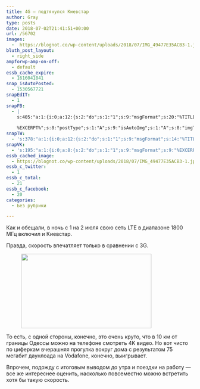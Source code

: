 ```yaml
---
title: 4G — подтянулся Киевстар
author: Gray
type: posts
date: 2018-07-02T21:41:51+00:00
url: /56702
images:
  -  https://blognot.co/wp-content/uploads/2018/07/IMG_49477E35ACB3-1.jpeg
bluth_post_layout:
  - right_side
ampforwp-amp-on-off:
  - default
essb_cache_expire:
  - 1616041841
snap_isAutoPosted:
  - 1530567721
snapEdIT:
  - 1
snapFB:
  - |
    s:405:"a:1:{i:0;a:12:{s:2:"do";s:1:"1";s:9:"msgFormat";s:20:"%TITLE%
    
    %EXCERPT%";s:8:"postType";s:1:"A";s:9:"isAutoImg";s:1:"A";s:8:"imgToUse";s:0:"";s:9:"isAutoURL";s:1:"A";s:8:"urlToUse";s:0:"";s:4:"doFB";i:0;s:8:"isPosted";s:1:"1";s:4:"pgID";s:32:"133222213376133_1983321111699558";s:7:"postURL";s:62:"http://www.facebook.com/133222213376133/posts/1983321111699558";s:5:"pDate";s:19:"2018-07-02 21:42:00";}}";
snapTW:
  - 's:378:"a:1:{i:0;a:12:{s:2:"do";s:1:"1";s:9:"msgFormat";s:14:"%TITLE%  %URL%";s:8:"attchImg";s:1:"1";s:9:"isAutoImg";s:1:"A";s:8:"imgToUse";s:0:"";s:9:"isAutoURL";s:1:"A";s:8:"urlToUse";s:0:"";s:4:"doTW";i:0;s:8:"isPosted";s:1:"1";s:4:"pgID";s:19:"1013900627183796224";s:7:"postURL";s:54:"https://twitter.com/gray_ru/status/1013900627183796224";s:5:"pDate";s:19:"2018-07-02 21:42:01";}}";'
snapVK:
  - 's:195:"a:1:{i:0;a:8:{s:2:"do";s:1:"1";s:9:"msgFormat";s:9:"%EXCERPT%";s:8:"postType";s:1:"I";s:9:"isAutoImg";s:1:"A";s:8:"imgToUse";s:0:"";s:9:"isAutoURL";s:1:"A";s:8:"urlToUse";s:0:"";s:4:"doVK";i:0;}}";'
essb_cached_image:
  - https://blognot.co/wp-content/uploads/2018/07/IMG_49477E35ACB3-1.jpeg
essb_c_twitter:
  - 1
essb_c_total:
  - 21
essb_c_facebook:
  - 20
categories:
  - Без рубрики

---
```








Как и обещали, в ночь с 1 на 2 июля свою сеть LTE в диапазоне 1800 МГц включил и Киевстар.

Правда, скорость впечатляет только в сравнении с 3G.<figure class="wp-block-image aligncenter">

<img data-attachment-id="56709" data-permalink="https://blognot.co/56702/img_49477e35acb3-1" data-orig-file="https://i1.wp.com/blognot.co/wp-content/uploads/2018/07/IMG_49477E35ACB3-1.jpeg?fit=350%2C200&ssl=1" data-orig-size="350,200" data-comments-opened="1" data-image-meta="{&quot;aperture&quot;:&quot;0&quot;,&quot;credit&quot;:&quot;&quot;,&quot;camera&quot;:&quot;&quot;,&quot;caption&quot;:&quot;&quot;,&quot;created_timestamp&quot;:&quot;0&quot;,&quot;copyright&quot;:&quot;&quot;,&quot;focal_length&quot;:&quot;0&quot;,&quot;iso&quot;:&quot;0&quot;,&quot;shutter_speed&quot;:&quot;0&quot;,&quot;title&quot;:&quot;&quot;,&quot;orientation&quot;:&quot;1&quot;}" data-image-title="IMG_49477E35ACB3-1" data-image-description="" data-medium-file="https://i1.wp.com/blognot.co/wp-content/uploads/2018/07/IMG_49477E35ACB3-1.jpeg?fit=300%2C171&ssl=1" data-large-file="https://i1.wp.com/blognot.co/wp-content/uploads/2018/07/IMG_49477E35ACB3-1.jpeg?fit=350%2C200&ssl=1" width="350" height="200" src="https://i1.wp.com/blognot.co/wp-content/uploads/2018/07/IMG_49477E35ACB3-1.jpeg?resize=350%2C200&#038;ssl=1" alt="" class="wp-image-56709" srcset="https://i1.wp.com/blognot.co/wp-content/uploads/2018/07/IMG_49477E35ACB3-1.jpeg?w=350&ssl=1 350w, https://i1.wp.com/blognot.co/wp-content/uploads/2018/07/IMG_49477E35ACB3-1.jpeg?resize=300%2C171&ssl=1 300w" sizes="(max-width: 350px) 100vw, 350px" data-recalc-dims="1" /> </figure> 

То есть, с одной стороны, конечно, это очень круто, что в 10 км от границы Одессы можно на телефоне смотреть 4K видео. Но вот чисто по циферкам вчерашняя прогулка вокруг дома с результатом 75 мегабит даунлоада на Vodafone, конечно, выигрывает.

Впрочем, подожду с итоговым выводом до утра и поездки на работу — все же интереснее оценить, насколько повсеместно можно встретить хотя бы такую скорость.
